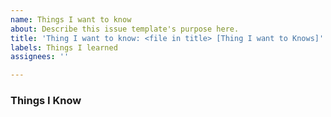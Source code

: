 ```yaml
---
name: Things I want to know
about: Describe this issue template's purpose here.
title: 'Thing I want to know: <file in title> [Thing I want to Knows]'
labels: Things I learned
assignees: ''

---
```

### Things I Know
